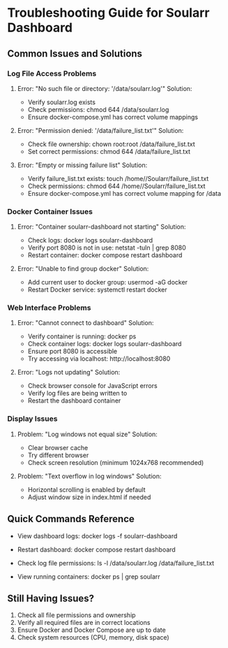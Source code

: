 # Troubleshooting Guide for Soularr Dashboard

## Common Issues and Solutions

### Log File Access Problems
1. Error: "No such file or directory: '/data/soularr.log'"
   Solution:
   - Verify soularr.log exists
   - Check permissions: chmod 644 /data/soularr.log
   - Ensure docker-compose.yml has correct volume mappings

2. Error: "Permission denied: '/data/failure_list.txt'"
   Solution:
   - Check file ownership: chown root:root /data/failure_list.txt
   - Set correct permissions: chmod 644 /data/failure_list.txt

3. Error: "Empty or missing failure list"
   Solution:
   - Verify failure_list.txt exists: touch /home/<user>/Soularr/failure_list.txt
   - Check permissions: chmod 644 /home/<user>/Soularr/failure_list.txt
   - Ensure docker-compose.yml has correct volume mapping for /data


### Docker Container Issues
1. Error: "Container soularr-dashboard not starting"
   Solution:
   - Check logs: docker logs soularr-dashboard
   - Verify port 8080 is not in use: netstat -tuln | grep 8080
   - Restart container: docker compose restart dashboard

2. Error: "Unable to find group docker"
   Solution:
   - Add current user to docker group: usermod -aG docker <user>
   - Restart Docker service: systemctl restart docker

### Web Interface Problems
1. Error: "Cannot connect to dashboard"
   Solution:
   - Verify container is running: docker ps
   - Check container logs: docker logs soularr-dashboard
   - Ensure port 8080 is accessible
   - Try accessing via localhost: http://localhost:8080

2. Error: "Logs not updating"
   Solution:
   - Check browser console for JavaScript errors
   - Verify log files are being written to
   - Restart the dashboard container

### Display Issues
1. Problem: "Log windows not equal size"
   Solution:
   - Clear browser cache
   - Try different browser
   - Check screen resolution (minimum 1024x768 recommended)

2. Problem: "Text overflow in log windows"
   Solution:
   - Horizontal scrolling is enabled by default
   - Adjust window size in index.html if needed

## Quick Commands Reference
- View dashboard logs:
  docker logs -f soularr-dashboard

- Restart dashboard:
  docker compose restart dashboard

- Check log file permissions:
  ls -l /data/soularr.log /data/failure_list.txt

- View running containers:
  docker ps | grep soularr

## Still Having Issues?
1. Check all file permissions and ownership
2. Verify all required files are in correct locations
3. Ensure Docker and Docker Compose are up to date
4. Check system resources (CPU, memory, disk space)

